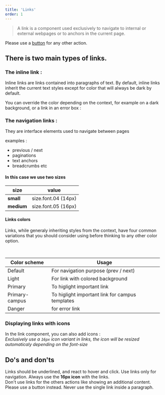 ```yaml
---
title: 'Links'
order: 1
---
```


> A link is a component used exclusively to navigate to internal or external webpages or to anchors in the current page.

Please use a [button](/Components/Buttons/) for any other action.

## There is two main types of links.

### The inline link :

Inline links are links contained into paragraphs of text. By default, inline links inherit the current text styles except for color that will always be dark by default.
<preview path="src/pages/Components/Links/previews/link-inline-default" nude=true></preview>

You can override the color depending on the context, for example on a dark background, or a link in an error box :

<preview path="src/pages/Components/Links/previews/link-error-and-light" nude=true></preview>

### The navigation links :

They are interface elements used to navigate between pages

examples :

- previous / next
- paginations
- text anchors
- breadcrumbs
  etc

#### In this case we use two sizes

| size       | value               |
| ---------- | ------------------- |
| **small**  | size.font.04 (14px) |
| **medium** | size.font.05 (16px) |

<preview path="src/pages/Components/Links/previews/link-sizes" nude=true></preview>

#### Links colors

Links, while generaly inheriting styles from the context, have four common variations that you should consider using before thinking to any other color option.

<preview path="src/pages/Components/Links/previews/link-styles" nude=true></preview>

<br>

| Color scheme   | Usage                                           |
| -------------- | ----------------------------------------------- |
| Default        | For navigation purpose (prev / next)            |
| Light          | For link with colored background                |
| Primary        | To higlight important link                      |
| Primary-campus | To higlight important link for campus templates |
| Danger         | for error link                                  |

### Displaying links with icons

In the link component, you can also add icons :  
_Exclusively use a `16px` icon variant in links, the icon will be resized automaticaly depending on the font-size_

<preview path="src/pages/Components/Links/previews/link-icon" nude=true></preview>

## Do's and don'ts

<hintitem>
    Links should be underlined, and react to hover and click.
</hintitem>

<hintitem>
    Use links only for navigation.
</hintitem>

<hintitem>
    Always use the <b>16px icon</b> with the links.<br>
</hintitem>

<hint type="do" title="Use inline links inside a paragraph, and navigation links outside.">
    <preview path="src/pages/Components/Links/previews/link-dont" nude=true ></preview>
</hint>

<hintitem dont="true">
    Don't use links for the others actions like showing an additional content. Please use a button instead.

</hintitem>

<hintitem dont="true">
    Never use the single link inside a paragraph.
</hintitem>
